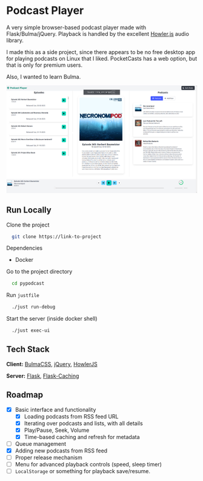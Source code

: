 
# Podcast Player

A very simple browser-based podcast player made with Flask/Bulma/jQuery.
Playback is handled by the excellent [Howler.js](https://github.com/goldfire/howler.js) audio library.

I made this as a side project, since there appears to be no free desktop app for playing podcasts on Linux that I liked. PocketCasts has a web option, but that is only for premium users.

Also, I wanted to learn Bulma.

![alt text](https://github.com/kanishkaganguly/pypodcast/blob/master/player.png?raw=true)

## Run Locally

Clone the project

```bash
  git clone https://link-to-project
```

Dependencies
- Docker

Go to the project directory

```bash
  cd pypodcast
```

Run `justfile`

```bash
  ./just run-debug
```

Start the server (inside docker shell)

```bash
  ./just exec-ui
```


## Tech Stack

**Client:** [BulmaCSS](https://bulma.io/), [jQuery](https://jquery.com/), [HowlerJS](https://github.com/goldfire/howler.js)

**Server:** [Flask](https://flask.palletsprojects.com/en/stable/), [Flask-Caching](https://flask-caching.readthedocs.io/en/latest/)


## Roadmap

- [x] Basic interface and functionality
    - [x]  Loading podcasts from RSS feed URL
    - [x]  Iterating over podcasts and lists, with all details
    - [x]  Play/Pause, Seek, Volume
    - [x]  Time-based caching and refresh for metadata
- [ ] Queue management
- [x]  Adding new podcasts from RSS feed
- [ ]  Proper release mechanism
- [ ]  Menu for advanced playback controls (speed, sleep timer)
- [ ]  `LocalStorage` or something for playback save/resume.